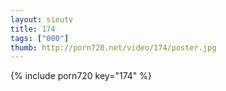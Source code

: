 ```yaml
--- 
layout: sieutv
title: 174
tags: ["000"]
thumb: http://porn720.net/video/174/poster.jpg
---
```

{% include porn720 key="174" %} 
